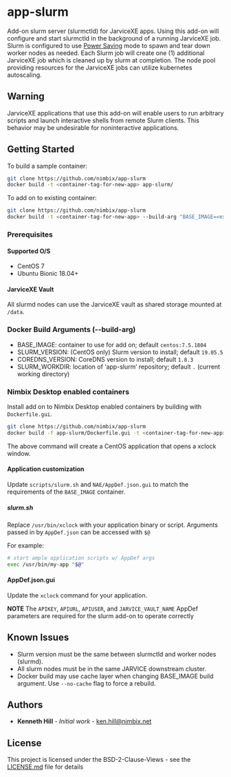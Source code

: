 # app-slurm

Add-on slurm server (slurmctld) for JarviceXE apps. Using this add-on will configure and start slurmctld in the background of a running JarviceXE job. Slurm is configured to use [Power Saving](https://slurm.schedmd.com/power_save.html) mode to spawn and tear down worker nodes as needed. Each Slurm job will create one (1) additional JarviceXE job which is cleaned up by slurm at completion. The node pool providing resources for the JarviceXE jobs can utilize kubernetes autoscaling.

## Warning

JarviceXE applications that use this add-on will enable users to run arbitrary scripts and launch interactive shells from remote Slurm clients. This behavior may be undesirable for noninteractive applications. 

## Getting Started

To build a sample container:

```bash
git clone https://github.com/nimbix/app-slurm
docker build -t <container-tag-for-new-app> app-slurm/
```

To add on to existing container:

```bash
git clone https://github.com/nimbix/app-slurm
docker build -t <container-tag-for-new-app> --build-arg "BASE_IMAGE=<existing-container>" app-slurm/
```

### Prerequisites

#### Supported O/S

* CentOS 7
* Ubuntu Bionic 18.04+

#### JarviceXE Vault

All slurmd nodes can use the JarviceXE vault as shared storage mounted at `/data`. 

### Docker Build Arguments (--build-arg)

* BASE_IMAGE: container to use for add on; default `centos:7.5.1804`
* SLURM_VERSION: (CentOS only) Slurm version to install; default `19.05.5`
* COREDNS_VERSION: CoreDNS version to install; default `1.8.3`
* SLURM_WORKDIR: location of ‘app-slurm’ repository; default `.` (current working directory)

### Nimbix Desktop enabled containers

Install add on to Nimbix Desktop enabled containers by building with `Dockerfile.gui`.

```bash
git clone https://github.com/nimbix/app-slurm
docker build -f app-slurm/Dockerfile.gui -t <container-tag-for-new-app> --build-arg "BASE_IMAGE=<existing-container>" app-slurm/
```

The above command will create a CentOS application that opens a xclock window.

#### Application customization

Update `scripts/slurm.sh` and `NAE/AppDef.json.gui` to match the requirements of the `BASE_IMAGE` container.

##### slurm.sh

Replace `/usr/bin/xclock` with your application binary or script. Arguments passed in by `AppDef.json` can be accessed with `$@` 

For example: 

```bash
# start ample application scripts w/ AppDef args
exec /usr/bin/my-app "$@"
```

#### AppDef.json.gui

Update the `xclock` command for your application.

**NOTE** The `APIKEY`, `APIURL`, `APIUSER`, and `JARVICE_VAULT_NAME` AppDef parameters are required for the slurm add-on to operate correctly

## Known Issues

* Slurm version must be the same between slurmctld and worker nodes (slurmd).
* All slurm nodes must be in the same JARVICE downstream cluster.
* Docker build may use cache layer when changing BASE_IMAGE build argument. Use `--no-cache` flag to force a rebuild.

## Authors

* **Kenneth Hill** - *Initial work* - ken.hill@nimbix.net

## License

This project is licensed under the BSD-2-Clause-Views - see the [LICENSE.md](LICENSE.md) file for details

